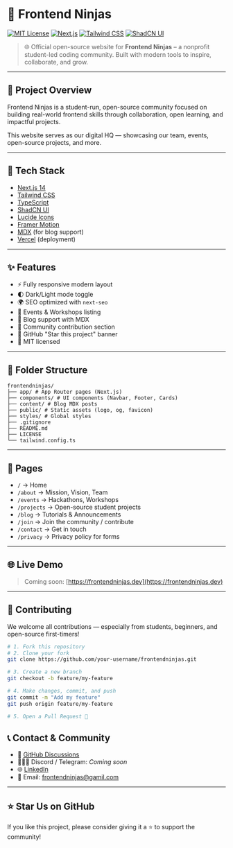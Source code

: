 # 🥷 Frontend Ninjas

[![MIT License](https://img.shields.io/badge/license-MIT-blue.svg)](LICENSE)
[![Next.js](https://img.shields.io/badge/built%20with-Next.js-000?logo=next.js)](https://nextjs.org)
[![Tailwind CSS](https://img.shields.io/badge/Styled%20with-TailwindCSS-38bdf8?logo=tailwindcss&logoColor=white)](https://tailwindcss.com/)
[![ShadCN UI](https://img.shields.io/badge/UI-ShadCN-FF5F00)](https://ui.shadcn.com/)


> 🌐 Official open-source website for **Frontend Ninjas** – a nonprofit student-led coding community. Built with modern tools to inspire, collaborate, and grow.

---

## 🚀 Project Overview

Frontend Ninjas is a student-run, open-source community focused on building real-world frontend skills through collaboration, open learning, and impactful projects.

This website serves as our digital HQ — showcasing our team, events, open-source projects, and more.

---

## 🧰 Tech Stack

- [Next.js 14](https://nextjs.org/)
- [Tailwind CSS](https://tailwindcss.com/)
- [TypeScript](https://www.typescriptlang.org/)
- [ShadCN UI](https://ui.shadcn.com/)
- [Lucide Icons](https://lucide.dev/)
- [Framer Motion](https://www.framer.com/motion/)
- [MDX](https://mdxjs.com/) (for blog support)
- [Vercel](https://vercel.com/) (deployment)

---

## ✨ Features

- ⚡ Fully responsive modern layout
- 🌓 Dark/Light mode toggle
- 🌍 SEO optimized with `next-seo`
- 📅 Events & Workshops listing
- 💬 Blog support with MDX
- 🧠 Community contribution section
- 🎉 GitHub "Star this project" banner
- 📜 MIT licensed

---

## 📁 Folder Structure
```
frontendninjas/
├── app/ # App Router pages (Next.js)
├── components/ # UI components (Navbar, Footer, Cards)
├── content/ # Blog MDX posts
├── public/ # Static assets (logo, og, favicon)
├── styles/ # Global styles
├── .gitignore
├── README.md
├── LICENSE
└── tailwind.config.ts
```

---

## 📍 Pages

- `/` → Home  
- `/about` → Mission, Vision, Team  
- `/events` → Hackathons, Workshops  
- `/projects` → Open-source student projects  
- `/blog` → Tutorials & Announcements  
- `/join` → Join the community / contribute  
- `/contact` → Get in touch  
- `/privacy` → Privacy policy for forms

---

## 🌐 Live Demo

> Coming soon: [https://frontendninjas.dev](https://frontendninjas.dev)

---

## 🤝 Contributing

We welcome all contributions — especially from students, beginners, and open-source first-timers!

```bash
# 1. Fork this repository
# 2. Clone your fork
git clone https://github.com/your-username/frontendninjas.git

# 3. Create a new branch
git checkout -b feature/my-feature

# 4. Make changes, commit, and push
git commit -m "Add my feature"
git push origin feature/my-feature

# 5. Open a Pull Request 🚀
```
## 📞 Contact & Community

- 💬 [GitHub Discussions](https://github.com/frontendninjas/frontendninjas/discussions)
- 🧑‍🤝‍🧑 Discord / Telegram: *Coming soon*
- 🌐 [LinkedIn](https://linkedin.com/company/frontendninjas)
- 📧 Email: frontendninjas@gamil.com 

---

## ⭐ Star Us on GitHub

If you like this project, please consider giving it a ⭐ to support the community!


















